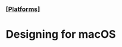 ### [[Platforms](./translated-human-interface-guidelines-markdown/platforms.md)]  
  
# **Designing for macOS**  

